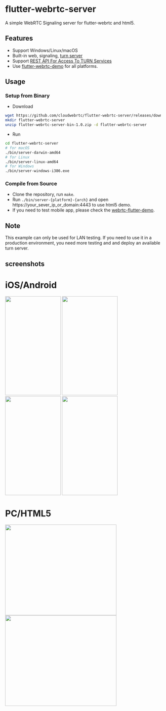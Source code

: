 # flutter-webrtc-server
A simple WebRTC Signaling server for flutter-webrtc and html5.

## Features
- Support Windows/Linux/macOS
- Built-in web, signaling, [turn server](https://github.com/pion/turn/tree/master/examples/turn-server)
- Support [REST API For Access To TURN Services](https://tools.ietf.org/html/draft-uberti-behave-turn-rest-00)
- Use [flutter-webrtc-demo](https://github.com/cloudwebrtc/flutter-webrtc-demo) for all platforms.

## Usage

### Setup from Binary
- Download
```bash
wget https://github.com/cloudwebrtc/flutter-webrtc-server/releases/download/1.0/flutter-webrtc-server-bin-1.0.zip
mkdir flutter-webrtc-server
unzip flutter-webrtc-server-bin-1.0.zip -d flutter-webrtc-server
```
- Run
```bash
cd flutter-webrtc-server
# for macOS
./bin/server-darwin-amd64
# for Linux
./bin/server-linux-amd64
# for Windows
./bin/server-windows-i386.exe
```

### Compile from Source
- Clone the repository, run `make`.  
- Run `./bin/server-{platform}-{arch}` and open https://your_sever_ip_or_domain:4443 to use html5 demo.
- If you need to test mobile app, please check the [webrtc-flutter-demo](https://github.com/cloudwebrtc/flutter-webrtc-demo/tree/golang). 

## Note
This example can only be used for LAN testing. If you need to use it in a production environment, you need more testing and and deploy an available turn server.

## screenshots
# iOS/Android
<img width="180" height="320" src="https://raw.githubusercontent.com/cloudwebrtc/flutter-webrtc-server/master/screenshots/ios-01.jpeg"/> <img width="180" height="320" src="https://raw.githubusercontent.com/cloudwebrtc/flutter-webrtc-server/master/screenshots/ios-02.jpeg"/> <img width="180" height="320" src="https://raw.githubusercontent.com/cloudwebrtc/flutter-webrtc-server/master/screenshots/android-01.png"/> <img width="180" height="320" src="https://raw.githubusercontent.com/cloudwebrtc/flutter-webrtc-server/master/screenshots/android-02.png"/>

# PC/HTML5
<img width="360" height="293" src="https://raw.githubusercontent.com/cloudwebrtc/flutter-webrtc-server/master/screenshots/chrome-01.png"/> <img width="360" height="293" src="https://raw.githubusercontent.com/cloudwebrtc/flutter-webrtc-server/master/screenshots/chrome-02.png"/>
